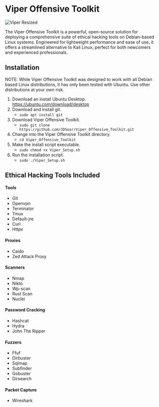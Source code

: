 # Viper Offensive Toolkit

![Viper Resized](https://github.com/user-attachments/assets/0df2b6c2-d41d-464e-94f8-319a64c47f44)




The Viper Offensive Toolkit is a powerful, open-source solution for deploying a comprehensive suite of ethical hacking tools on Debian-based Linux systems. Engineered for lightweight performance and ease of use, it offers a streamlined alternative to Kali Linux, perfect for both newcomers and experienced professionals. 




## Installation

NOTE: While Viper Offensive Toolkit was designed to work with all Debian based Linux distributions, it has only been tested with Ubuntu. Use other distributions at your own risk.

1. Download an install Ubuntu Desktop. https://ubuntu.com/download/desktop
2. Download and install git.
   - `sudo apt install git`
4. Download Viper Offensive Toolkit.
    - `sudo git clone https://github.com/JDSoar/Viper_Offensive_Toolkit.git`
5. Change into the Viper Offensive Toolkit directory.
   - `cd Viper_Offensive_Toolkit`
6. Make the install script executable.
   - `sudo chmod +x Viper_Setup.sh`
7. Run the installation script.
   - `sudo ./Viper_Setup.sh`
   

## Ethical Hacking Tools Included

#### Tools
- Git
- Openvpn
- Terminator
- Tmux
- Default-jre
- Curl
- Httpx


#### Proxies
- Caido
- Zed Attack Proxy

#### Scanners
- Nmap
- Nikto
- Wp-scan
- Rust Scan
- Nuclei

#### Password Cracking
- Hashcat
- Hydra
- John The Ripper

#### Fuzzers
- Ffuf
- Dirbuster
- Sqlmap
- Subfinder
- Gobuster
- Dirsearch

#### Packet Capture
- Wireshark
